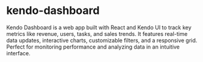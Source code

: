 # kendo-dashboard
Kendo Dashboard is a web app built with React and Kendo UI to track key metrics like revenue, users, tasks, and sales trends. It features real-time data updates, interactive charts, customizable filters, and a responsive grid. Perfect for monitoring performance and analyzing data in an intuitive interface.
